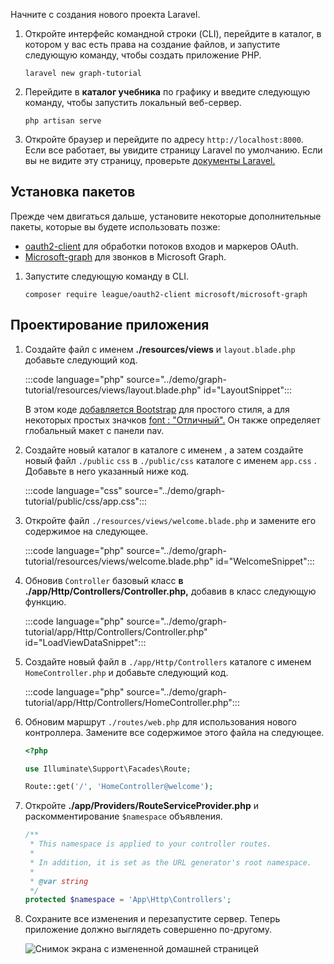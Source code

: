 <!-- markdownlint-disable MD002 MD041 -->

Начните с создания нового проекта Laravel.

1. Откройте интерфейс командной строки (CLI), перейдите в каталог, в котором у вас есть права на создание файлов, и запустите следующую команду, чтобы создать приложение PHP.

    ```Shell
    laravel new graph-tutorial
    ```

1. Перейдите в **каталог учебника** по графику и введите следующую команду, чтобы запустить локальный веб-сервер.

    ```Shell
    php artisan serve
    ```

1. Откройте браузер и перейдите по адресу `http://localhost:8000`. Если все работает, вы увидите страницу Laravel по умолчанию. Если вы не видите эту страницу, проверьте [документы Laravel.](https://laravel.com/docs/8.x)

## <a name="install-packages"></a>Установка пакетов

Прежде чем двигаться дальше, установите некоторые дополнительные пакеты, которые вы будете использовать позже:

- [oauth2-client](https://github.com/thephpleague/oauth2-client) для обработки потоков входов и маркеров OAuth.
- [Microsoft-graph](https://github.com/microsoftgraph/msgraph-sdk-php) для звонков в Microsoft Graph.

1. Запустите следующую команду в CLI.

    ```Shell
    composer require league/oauth2-client microsoft/microsoft-graph
    ```

## <a name="design-the-app"></a>Проектирование приложения

1. Создайте файл с именем **./resources/views** и `layout.blade.php` добавьте следующий код.

    :::code language="php" source="../demo/graph-tutorial/resources/views/layout.blade.php" id="LayoutSnippet":::

    В этом коде [добавляется Bootstrap](http://getbootstrap.com/) для простого стиля, а для некоторых простых значков [font : "Отличный".](https://fontawesome.com/) Он также определяет глобальный макет с панели nav.

1. Создайте новый каталог в каталоге с именем , а затем создайте новый файл `./public` `css` в `./public/css` каталоге с именем `app.css` . Добавьте в него указанный ниже код.

    :::code language="css" source="../demo/graph-tutorial/public/css/app.css":::

1. Откройте файл `./resources/views/welcome.blade.php` и замените его содержимое на следующее.

    :::code language="php" source="../demo/graph-tutorial/resources/views/welcome.blade.php" id="WelcomeSnippet":::

1. Обновив `Controller` базовый класс **в ./app/Http/Controllers/Controller.php,** добавив в класс следующую функцию.

    :::code language="php" source="../demo/graph-tutorial/app/Http/Controllers/Controller.php" id="LoadViewDataSnippet":::

1. Создайте новый файл в `./app/Http/Controllers` каталоге с именем `HomeController.php` и добавьте следующий код.

    :::code language="php" source="../demo/graph-tutorial/app/Http/Controllers/HomeController.php":::

1. Обновим маршрут `./routes/web.php` для использования нового контроллера. Замените все содержимое этого файла на следующее.

    ```php
    <?php

    use Illuminate\Support\Facades\Route;

    Route::get('/', 'HomeController@welcome');
    ```

1. Откройте **./app/Providers/RouteServiceProvider.php** и раскомментирование `$namespace` объявления.

    ```php
    /**
     * This namespace is applied to your controller routes.
     *
     * In addition, it is set as the URL generator's root namespace.
     *
     * @var string
     */
    protected $namespace = 'App\Http\Controllers';
    ```

1. Сохраните все изменения и перезапустите сервер. Теперь приложение должно выглядеть совершенно по-другому.

    ![Снимок экрана с измененной домашней страницей](./images/create-app-01.png)
